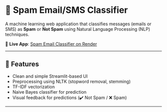 # 📧 Spam Email/SMS Classifier

A machine learning web application that classifies messages (emails or SMS) as **Spam** or **Not Spam** using Natural Language Processing (NLP) techniques.

🔗 **Live App**: [Spam Email Classifier on Render](https://spam-email-classifier-ox4v.onrender.com/)

---

## 🚀 Features

- Clean and simple Streamlit-based UI
- Preprocessing using NLTK (stopword removal, stemming)
- TF-IDF vectorization
- Naive Bayes classifier for prediction
- Visual feedback for predictions (✔️ Not Spam / ❌ Spam)

---


